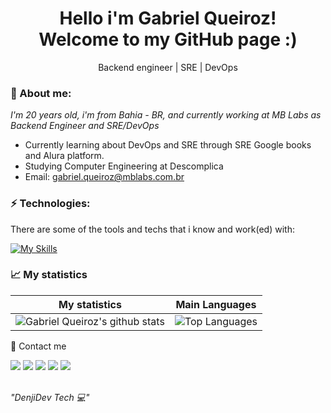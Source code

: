 <h1 align='center'>
  Hello i'm Gabriel Queiroz!
  <br/>
  Welcome to my GitHub page :)
</h1>

<p align='center'>
  Backend engineer | SRE | DevOps
</p>

### 👾 About me:

<p>
  <em>
    I'm 20 years old, i'm from Bahia - BR, and currently working at MB Labs as Backend Engineer and SRE/DevOps
  </em>
</p>

- Currently learning about DevOps and SRE through SRE Google books and Alura platform.
- Studying Computer Engineering at Descomplica
- Email: gabriel.queiroz@mblabs.com.br

### ⚡ Technologies:

There are some of the tools and techs that i know and work(ed) with:

[![My Skills](https://skillicons.dev/icons?i=js,ts,jest,react,nextjs,nodejs,nestjs,kubernetes,aws,ansible,jenkins,nginx,prisma
)](https://skillicons.dev)

### 📈 My statistics

| My statistics                                                                                                                                                            | Main Languages                                                                                                                                                                     |
| ------------------------------------------------------------------------------------------------------------------------------------------------------------------------ | ---------------------------------------------------------------------------------------------------------------------------------------------------------------------------------- |
| ![Gabriel Queiroz's github stats](https://github-readme-stats.vercel.app/api?username=GabSnow24&show_icons=true&hide_border=true&count_private=true&theme=jolly) | ![Top Languages](https://github-readme-stats.vercel.app/api/top-langs/?username=GabSnow24&langs_count=10&count_private=true&hide_border=true&theme=jolly&layout=compact) |

💬 Contact me

<div>
  <a href="https://www.linkedin.com/in/gabriel-queiroz-3xp" target="_blank"><img src="https://img.shields.io/badge/-LinkedIn-%230077B5?style=for-the-badge&logo=linkedin&logoColor=white" target="_blank"></a>
  <a href="https://api.whatsapp.com/send/?phone=%2B5573988015449&text&app_absent=0" target="_blank"><img src="https://img.shields.io/badge/WhatsApp-25D366?style=for-the-badge&logo=whatsapp&logoColor=white" target="_blank"></a>
  <a href = "mailto:gabriel.queiroz@mblabs.com.br"><img src="https://img.shields.io/badge/-Gmail-%23333?style=for-the-badge&logo=gmail&logoColor=white" target="_blank"></a>
  <a href="https://www.instagram.com/gab.snow" target="_blank"><img src="https://img.shields.io/badge/-Instagram-%23E4405F?style=for-the-badge&logo=instagram&logoColor=white" target="_blank"></a>
  <a href="https://discord.gg/8Ph5Ctkh" target="_blank"><img src="https://img.shields.io/badge/Discord-7289DA?style=for-the-badge&logo=discord&logoColor=white" target="_blank"></a>
</div>
<br>
<p><spam style="font-style:italic">"DenjiDev Tech 💻"</spam></p>
